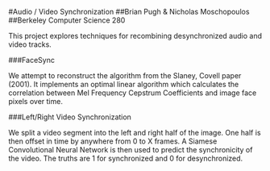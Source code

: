 #Audio / Video Synchronization
##Brian Pugh & Nicholas Moschopoulos
##Berkeley Computer Science 280

This project explores techniques for recombining desynchronized audio and video tracks.

###FaceSync

We attempt to reconstruct the algorithm from the Slaney, Covell paper (2001). It implements an optimal linear algorithm which calculates the correlation between Mel Frequency Cepstrum Coefficients and image face pixels over time. 

###Left/Right Video Synchronization

We split a video segment into the left and right half of the image. One half is then offset in time by anywhere from 0 to X frames. A Siamese Convolutional Neural Network is then used to predict the synchronicity of the video. The truths are 1 for synchronized and 0 for desynchronized.
